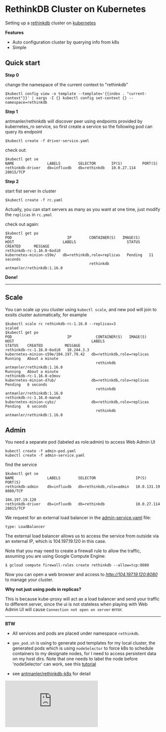 RethinkDB Cluster on Kubernetes
==============================

Setting up a [rethinkdb](http://rethinkdb.com/) cluster on [kubernetes](http://kubernetes.io)

**Features**

 * Auto configuration cluster by querying info from k8s
 * Simple

Quick start
-----------
**Step 0**

change the namespace of the current context to "rethinkdb"
```
$kubectl config view -o template --template='{{index . "current-context"}}' | xargs -I {} kubectl config set-context {} --namespace=rethinkdb
```

**Step 1**

antmanler/rethinkdb will discover peer using endpoints provided by kubernetes_ro service,
so first create a service so the following pod can query its endpoint

```shell
$kubectl create -f driver-service.yaml
```

check out:

```shell
$kubectl get se
NAME               LABELS        SELECTOR       IP(S)         PORT(S)
rethinkdb-driver   db=influxdb   db=rethinkdb   10.0.27.114   28015/TCP
```

**Step 2**

start fist server in cluster

```shell
$kubectl create -f rc.yaml
```

Actually, you can start servers as many as you want at one time, just modify the `replicas` in `rc.ymal`

check out again:

```shell
$kubectl get po
POD                         IP        CONTAINER(S)   IMAGE(S)                     HOST                      LABELS                       STATUS    CREATED      MESSAGE
rethinkdb-rc-1.16.0-6odi0                                                         kubernetes-minion-s59e/   db=rethinkdb,role=replicas   Pending   11 seconds
                                      rethinkdb      antmanler/rethinkdb:1.16.0
```

**Done!**


---

Scale
-----

You can scale up you cluster using `kubectl scale`, and new pod will join to exsits cluster automatically, for example


```shell
$kubectl scale rc rethinkdb-rc-1.16.0 --replicas=3
scaled
$kubectl get po
POD                         IP           CONTAINER(S)   IMAGE(S)                     HOST                                   LABELS                       STATUS    CREATED          MESSAGE
rethinkdb-rc-1.16.0-6odi0   10.244.3.3                                               kubernetes-minion-s59e/104.197.79.42   db=rethinkdb,role=replicas   Running   About a minute
                                         rethinkdb      antmanler/rethinkdb:1.16.0                                                                       Running   About a minute
rethinkdb-rc-1.16.0-e3mxv                                                            kubernetes-minion-d7ub/                db=rethinkdb,role=replicas   Pending   6 seconds
                                         rethinkdb      antmanler/rethinkdb:1.16.0
rethinkdb-rc-1.16.0-manu6                                                            kubernetes-minion-cybz/                db=rethinkdb,role=replicas   Pending   6 seconds
                                         rethinkdb      antmanler/rethinkdb:1.16.0
```

Admin
-----

You need a separate pod (labeled as role:admin) to access Web Admin UI

```shell
kubectl create -f admin-pod.yaml
kubectl create -f admin-service.yaml
```

find the service

```shell
$kubectl get se
NAME               LABELS        SELECTOR                  IP(S)            PORT(S)
rethinkdb-admin    db=influxdb   db=rethinkdb,role=admin   10.0.131.19      8080/TCP
                                                           104.197.19.120
rethinkdb-driver   db=influxdb   db=rethinkdb              10.0.27.114      28015/TCP
```

We request for an external load balancer in the [admin-service.yaml](admin-service.yaml) file:

```
type: LoadBalancer
```

The external load balancer allows us to access the service from outside via an external IP, which is 104.197.19.120 in this case. 

Note that you may need to create a firewall rule to allow the traffic, assuming you are using Google Compute Engine:
```
$ gcloud compute firewall-rules create rethinkdb --allow=tcp:8080
```

Now you can open a web browser and access to *http://104.197.19.120:8080* to manage your cluster.



**Why not just using pods in replicas?**

This is because kube-proxy will act as a load balancer and send your traffic to different server,
since the ui is not stateless when playing with Web Admin UI will cause `Connection not open on server` error.


- - -

**BTW**

  * All services and pods are placed under namespace `rethinkdb`.

  * `gen_pod.sh` is using to generate pod templates for my local cluster,
the generated pods which is using `nodeSelector` to force k8s to schedule containers to my designate nodes, for I need to access persistent data on my host dirs. Note that one needs to label the node before 'nodeSelector' can work, see this [tutorial](../node-selection/)

  * see [antmanler/rethinkdb-k8s](https://github.com/antmanler/rethinkdb-k8s) for detail


[![Analytics](https://kubernetes-site.appspot.com/UA-36037335-10/GitHub/examples/rethinkdb/README.md?pixel)]()
